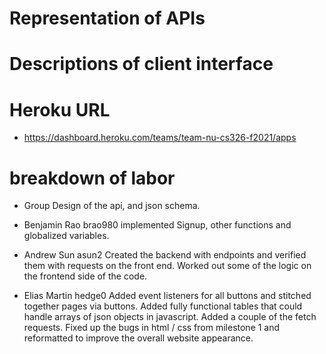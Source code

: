 # Representation of APIs

# Descriptions of client interface

# Heroku URL 
* https://dashboard.heroku.com/teams/team-nu-cs326-f2021/apps 

# breakdown of labor
* Group
    Design of the api, and json schema.

* Benjamin Rao brao980 
    implemented Signup, other functions and globalized variables. 
* Andrew Sun asun2
    Created the backend with endpoints and verified them with requests on the front end. Worked out some of the logic on the frontend side of the code.

* Elias Martin hedge0 
    Added event listeners for all buttons and stitched together pages via buttons. Added fully functional tables that could handle arrays of json objects in javascript. Added a couple of the fetch requests. Fixed up the bugs in html / css from milestone 1 and reformatted to improve the overall website appearance.
